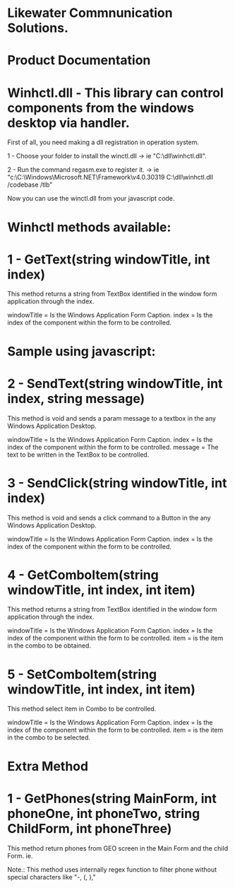 
# Likewater Commnunication Solutions.

# Product Documentation

# Winhctl.dll - This library can control components from the windows desktop via handler.


First of all, you need making a dll registration in operation system.

1 - Choose your folder to install the winctl.dll -> ie "C:\dll\winhctl.dll".

2 - Run the command regasm.exe to register it. -> ie "c:\C:\Windows\Microsoft.NET\Framework\v4.0.30319 C:\dll\winhctl.dll /codebase /tlb" 

Now you can use the winctl.dll from your javascript code.

<script language="javascript" type="application/javascript">
  var activeX = new ActiveXObject("LikeWater.WinHandlerControl");
  var activeEx = new ActiveXObject("LikeWater.WinHandlerControlEx");
</script>

# Winhctl methods available:

# 1 - GetText(string windowTitle, int index)

This method returns a string from TextBox identified in the window form application through the index.

windowTitle = Is the Windows Application Form Caption.
index = Is the index of the component within the form to be controlled.

# Sample using javascript:
<script language="javascript" type="application/javascript">
  var activeX = new ActiveXObject("LikeWater.WinHandlerControl");
  var text =  activeEx.GetText("Form Caption", 1);
</script>

# 2 - SendText(string windowTitle, int index, string message)

This method is void and sends a param message to a textbox in the any Windows Application Desktop.

windowTitle = Is the Windows Application Form Caption.
index = Is the index of the component within the form to be controlled.
message = The text to be written in the TextBox to be controlled.

# 3 - SendClick(string windowTitle, int index)

This method is void and sends a click command to a Button in the any Windows Application Desktop. 

windowTitle = Is the Windows Application Form Caption.
index = Is the index of the component within the form to be controlled.

# 4 - GetComboItem(string windowTitle, int index, int item)

This method returns a string from TextBox identified in the window form application through the index.

windowTitle = Is the Windows Application Form Caption.
index = Is the index of the component within the form to be controlled.
item = is the item in the combo to be obtained.

# 5 - SetComboItem(string windowTitle, int index, int item)

This method select item in Combo to be controlled.

windowTitle = Is the Windows Application Form Caption.
index = Is the index of the component within the form to be controlled.
item = is the item in the combo to be selected.

# Extra Method

# 1 - GetPhones(string MainForm, int phoneOne, int phoneTwo, string ChildForm, int phoneThree)

This method return phones from GEO screen in the Main Form and the child Form.
ie.

Note.: This method uses internally regex function to filter phone without special characters like "-, (, ),"


<script language="javascript" type="application/javascript">
  var activeEx = new ActiveXObject("LikeWater.WinHandlerControlEx");
  var phones =  activeEx.GetPhones("Main Form Caption", 1, 2, "Child Form Caption", 1);
</script>

